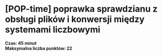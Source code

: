 # [POP-time] poprawka sprawdzianu z obsługi plików i konwersji między systemami liczbowymi 
**Czas: 45 minut**  
**Maksymalna liczba punktów: 22**
